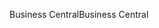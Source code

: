 <span data-ttu-id="bb1d8-101">Business Central</span><span class="sxs-lookup"><span data-stu-id="bb1d8-101">Business Central</span></span>
